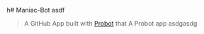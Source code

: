 h# Maniac-Bot
asdf
> A GitHub App built with [Probot](https://github.com/probot/probot) that A Probot app
asdgasdg
